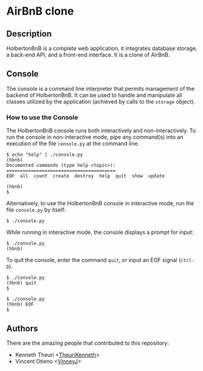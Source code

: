 # AirBnB clone

## Description

HolbertonBnB is a complete web application, it integrates database storage,
a back-end API, and a front-end interface. It is a clone of AirBnB.

## Console

The console is a command line interpreter that permits management of the backend
of HolbertonBnB. It can be used to handle and manipulate all classes utilized by
the application (achieved by calls to the `storage` object).

### How to use the Console

The HolbertonBnB console runs both interactively and non-interactively.
To run the console in non-interactive mode, pipe any command(s) into an execution
of the file `console.py` at the command line.

```
$ echo "help" | ./console.py
(hbnb)
Documented commands (type help <topic>):
========================================
EOF  all  count  create  destroy  help  quit  show  update

(hbnb)
$
```

Alternatively, to use the HolbertonBnB console in interactive mode, run the
file `console.py` by itself:

```
$ ./console.py
```

While running in interactive mode, the console displays a prompt for input:

```
$ ./console.py
(hbnb)
```

To quit the console, enter the command `quit`, or input an EOF signal
(`ctrl-D`).

```
$ ./console.py
(hbnb) quit
$
```

```
$ ./console.py
(hbnb) EOF
$
```

## Authors

There are the amazing people that contributed to this repository:

- Kenneth Theuri <[TheuriKenneth](https://github.com/theurikenneth)>
- Vincent Otieno <[VinneyJ](https://github.com/VinneyJ)>